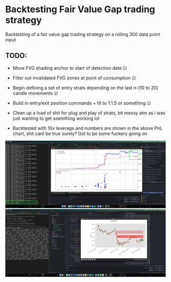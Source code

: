 
# Backtesting Fair Value Gap trading strategy

Backtesting of a fair value gap trading strategy on a rolling 300 data point input

## TODO:
- Move FVG shading anchor to start of detection date &#x2611;
- Filter out invalidated FVG zones at point of consumption &#x2611;
- Begin defining a set of entry strats depending on the last n-(10 to 20) candle movements &#x2611;
- Build in entry/exit position commands + fit to 1:1.5 or something &#x2611;
- Clean up a load of shit for plug and play of strats, bit messy atm as i was just wanting to get soemthing working lol


- Backtested with 10x leverage and numbers are shown in the above PnL chart, shit cant be true surely? Got to be some fuckery going on

![Backtest](https://github.com/CacheMoneyPlaya/backtest-rndm1.0/blob/main/Charts/Screenshot%202022-11-04%20at%2000.07.56.png?raw=true)
![FVG detection](https://github.com/CacheMoneyPlaya/backtest-rndm1.0/blob/main/Charts/Screenshot_2022-11-01_at_19.11.03.png?raw=true)
